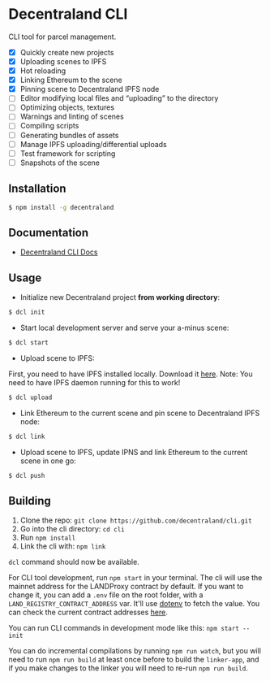 # Decentraland CLI

CLI tool for parcel management.

* [x] Quickly create new projects
* [x] Uploading scenes to IPFS
* [x] Hot reloading
* [x] Linking Ethereum to the scene
* [x] Pinning scene to Decentraland IPFS node
* [ ] Editor modifying local files and “uploading” to the directory
* [ ] Optimizing objects, textures
* [ ] Warnings and linting of scenes
* [ ] Compiling scripts
* [ ] Generating bundles of assets
* [ ] Manage IPFS uploading/differential uploads
* [ ] Test framework for scripting
* [ ] Snapshots of the scene

## Installation

```bash
$ npm install -g decentraland
```

## Documentation

* [Decentraland CLI Docs](http://docs.decentraland.org/docs/command-line-interface)

## Usage

- Initialize new Decentraland project **from working directory**:

```bash
$ dcl init
```

- Start local development server and serve your a-minus scene:

```bash
$ dcl start
```

- Upload scene to IPFS:

First, you need to have IPFS installed locally. Download it [here](https://ipfs.io/docs/install/).
Note: You need to have IPFS daemon running for this to work!

```bash
$ dcl upload
```

- Link Ethereum to the current scene and pin scene to Decentraland IPFS node:

```bash
$ dcl link
```

- Upload scene to IPFS, update IPNS and link Ethereum to the current scene in one go:

```bash
$ dcl push
```

## Building

1. Clone the repo: `git clone https://github.com/decentraland/cli.git`
2. Go into the cli directory: `cd cli`
3. Run `npm install`
4. Link the cli with: `npm link`

`dcl` command should now be available.

For CLI tool development, run `npm start` in your terminal. The cli will use the mainnet address for the LANDProxy contract by default. If you want to change it, you can add a `.env` file on the root folder, with a `LAND_REGISTRY_CONTRACT_ADDRESS` var. It'll use [dotenv](https://github.com/motdotla/dotenv#faq) to fetch the value. You can check the current contract addresses [here](https://contracts.decentraland.org/addresses.json).

You can run CLI commands in development mode like this: `npm start -- init`

You can do incremental compilations by running `npm run watch`, but you will need to run `npm run build` at least once before to build the `linker-app`, and if you make changes to the linker you will need to re-run `npm run build`.
